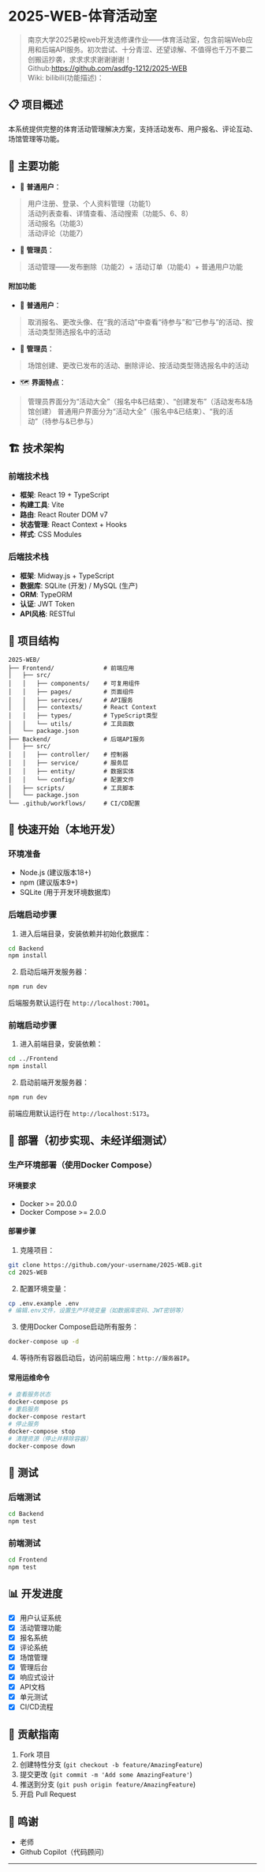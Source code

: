 # 2025-WEB-体育活动室
> 南京大学2025暑校web开发选修课作业——体育活动室，包含前端Web应用和后端API服务。初次尝试、十分青涩、还望谅解、不值得也千万不要二创搬运抄袭，求求求求谢谢谢谢！  
Github:https://github.com/asdfg-1212/2025-WEB  
Wiki:
bilibili(功能描述)：
## 📋 项目概述
本系统提供完整的体育活动管理解决方案，支持活动发布、用户报名、评论互动、场馆管理等功能。
## 🎯 主要功能
- 👥 **普通用户**：
>用户注册、登录、个人资料管理（功能1）  
活动列表查看、详情查看、活动搜索（功能5、6、8）  
活动报名（功能3）  
活动评论（功能7）  
- 👑 **管理员**：
>活动管理——发布删除（功能2）+ 活动订单（功能4）+ 普通用户功能
#### 附加功能
- 👥 **普通用户**：
>取消报名、更改头像、在“我的活动”中查看“待参与”和“已参与”的活动、按活动类型筛选报名中的活动
- 👑 **管理员**：
>场馆创建、更改已发布的活动、删除评论、按活动类型筛选报名中的活动
- 🗺 **界面特点**：
>管理员界面分为“活动大全”（报名中&已结束）、“创建发布”（活动发布&场馆创建）
>普通用户界面分为“活动大全”（报名中&已结束）、“我的活动”（待参与&已参与）
## 🏗️ 技术架构
### 前端技术栈
- **框架**: React 19 + TypeScript
- **构建工具**: Vite
- **路由**: React Router DOM v7
- **状态管理**: React Context + Hooks
- **样式**: CSS Modules
### 后端技术栈
- **框架**: Midway.js + TypeScript
- **数据库**: SQLite (开发) / MySQL (生产)
- **ORM**: TypeORM
- **认证**: JWT Token
- **API风格**: RESTful
## 📁 项目结构
```
2025-WEB/
├── Frontend/              # 前端应用
│   ├── src/
│   │   ├── components/    # 可复用组件
│   │   ├── pages/         # 页面组件
│   │   ├── services/      # API服务
│   │   ├── contexts/      # React Context
│   │   ├── types/         # TypeScript类型
│   │   └── utils/         # 工具函数
│   └── package.json
├── Backend/               # 后端API服务
│   ├── src/
│   │   ├── controller/    # 控制器
│   │   ├── service/       # 服务层
│   │   ├── entity/        # 数据实体
│   │   └── config/        # 配置文件
│   ├── scripts/           # 工具脚本
│   └── package.json
└── .github/workflows/     # CI/CD配置
```
## 🚀 快速开始（本地开发）
### 环境准备
- Node.js (建议版本18+)
- npm (建议版本9+)
- SQLite (用于开发环境数据库)
### 后端启动步骤
1. 进入后端目录，安装依赖并初始化数据库：
```bash
cd Backend
npm install
```
2. 启动后端开发服务器：
```bash
npm run dev
```
后端服务默认运行在 `http://localhost:7001`。
### 前端启动步骤
1. 进入前端目录，安装依赖：
```bash
cd ../Frontend
npm install
```
2. 启动前端开发服务器：
```bash
npm run dev
```
前端应用默认运行在 `http://localhost:5173`。
## 🚢 部署（初步实现、未经详细测试）
### 生产环境部署（使用Docker Compose）
#### 环境要求
- Docker >= 20.0.0
- Docker Compose >= 2.0.0
#### 部署步骤
1. 克隆项目：
```bash
git clone https://github.com/your-username/2025-WEB.git
cd 2025-WEB
```
2. 配置环境变量：
```bash
cp .env.example .env
# 编辑.env文件，设置生产环境变量（如数据库密码、JWT密钥等）
```
3. 使用Docker Compose启动所有服务：
```bash
docker-compose up -d
```
4. 等待所有容器启动后，访问前端应用：`http://服务器IP`。
#### 常用运维命令
```bash
# 查看服务状态
docker-compose ps
# 重启服务
docker-compose restart
# 停止服务
docker-compose stop
# 清理资源（停止并移除容器）
docker-compose down
```
## 🧪 测试
### 后端测试
```bash
cd Backend
npm test
```
### 前端测试
```bash
cd Frontend
npm test
```
## 📊 开发进度
- [x] 用户认证系统
- [x] 活动管理功能
- [x] 报名系统
- [x] 评论系统
- [x] 场馆管理
- [x] 管理后台
- [x] 响应式设计
- [x] API文档
- [x] 单元测试
- [x] CI/CD流程
## 🤝 贡献指南
1. Fork 项目
2. 创建特性分支 (`git checkout -b feature/AmazingFeature`)
3. 提交更改 (`git commit -m 'Add some AmazingFeature'`)
4. 推送到分支 (`git push origin feature/AmazingFeature`)
5. 开启 Pull Request
## 👥 鸣谢
- 老师
- Github Copilot（代码顾问）
---
